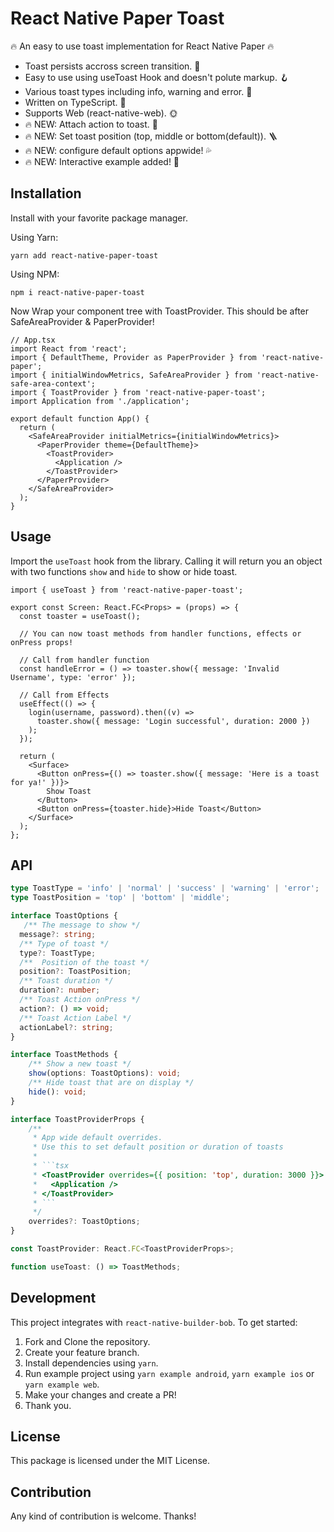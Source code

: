 # React Native Paper Toast

🔥 An easy to use toast implementation for React Native Paper 🔥

- Toast persists accross screen transition. 🚀
- Easy to use using useToast Hook and doesn't polute markup. 🪝
- Various toast types including info, warning and error. 👗
- Written on TypeScript. 🔵
- Supports Web (react-native-web). 🌞
- 🔥 NEW: Attach action to toast. 🐍
- 🔥 NEW: Set toast position (top, middle or bottom(default)). 🪜
- 🔥 NEW: configure default options appwide! 💦
- 🔥 NEW: Interactive example added! 🎉

## Installation

Install with your favorite package manager.

Using Yarn:

```
yarn add react-native-paper-toast
```

Using NPM:

```
npm i react-native-paper-toast
```

Now Wrap your component tree with ToastProvider. This should be after SafeAreaProvider & PaperProvider!

```tsx
// App.tsx
import React from 'react';
import { DefaultTheme, Provider as PaperProvider } from 'react-native-paper';
import { initialWindowMetrics, SafeAreaProvider } from 'react-native-safe-area-context';
import { ToastProvider } from 'react-native-paper-toast';
import Application from './application';

export default function App() {
  return (
    <SafeAreaProvider initialMetrics={initialWindowMetrics}>
      <PaperProvider theme={DefaultTheme}>
        <ToastProvider>
          <Application />
        </ToastProvider>
      </PaperProvider>
    </SafeAreaProvider>
  );
}
```

## Usage

Import the `useToast` hook from the library. Calling it will return you an object with two functions `show` and `hide` to show or hide toast.

```tsx
import { useToast } from 'react-native-paper-toast';

export const Screen: React.FC<Props> = (props) => {
  const toaster = useToast();

  // You can now toast methods from handler functions, effects or onPress props!

  // Call from handler function
  const handleError = () => toaster.show({ message: 'Invalid Username', type: 'error' });

  // Call from Effects
  useEffect(() => {
    login(username, password).then((v) =>
      toaster.show({ message: 'Login successful', duration: 2000 })
    );
  });

  return (
    <Surface>
      <Button onPress={() => toaster.show({ message: 'Here is a toast for ya!' })}>
        Show Toast
      </Button>
      <Button onPress={toaster.hide}>Hide Toast</Button>
    </Surface>
  );
};
```

## API

````typescript
type ToastType = 'info' | 'normal' | 'success' | 'warning' | 'error';
type ToastPosition = 'top' | 'bottom' | 'middle';

interface ToastOptions {
   /** The message to show */
  message?: string;
  /** Type of toast */
  type?: ToastType;
  /**  Position of the toast */
  position?: ToastPosition;
  /** Toast duration */
  duration?: number;
  /** Toast Action onPress */
  action?: () => void;
  /** Toast Action Label */
  actionLabel?: string;
}

interface ToastMethods {
    /** Show a new toast */
    show(options: ToastOptions): void;
    /** Hide toast that are on display */
    hide(): void;
}

interface ToastProviderProps {
    /**
     * App wide default overrides.
     * Use this to set default position or duration of toasts
     *
     * ```tsx
     * <ToastProvider overrides={{ position: 'top', duration: 3000 }}>
     *   <Application />
     * </ToastProvider>
     * ```
     */
    overrides?: ToastOptions;
}

const ToastProvider: React.FC<ToastProviderProps>;

function useToast: () => ToastMethods;

````

## Development

This project integrates with `react-native-builder-bob`. To get started:

1. Fork and Clone the repository.
2. Create your feature branch.
3. Install dependencies using `yarn`.
4. Run example project using `yarn example android`, `yarn example ios` or `yarn example web`.
5. Make your changes and create a PR!
6. Thank you.

## License

This package is licensed under the MIT License.

## Contribution

Any kind of contribution is welcome. Thanks!
